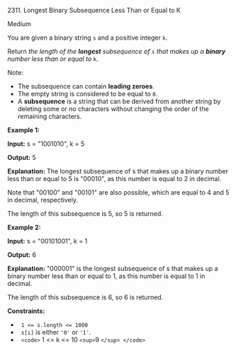 2311\. Longest Binary Subsequence Less Than or Equal to K

Medium

You are given a binary string `s` and a positive integer `k`.

Return _the length of the **longest** subsequence of_ `s` _that makes up a **binary** number less than or equal to_ `k`.

Note:

* The subsequence can contain **leading zeroes**.
* The empty string is considered to be equal to `0`.
* A **subsequence** is a string that can be derived from another string by deleting some or no characters without changing the order of the remaining characters.

**Example 1:**

**Input:** s = "1001010", k = 5

**Output:** 5

**Explanation:** The longest subsequence of s that makes up a binary number less than or equal to 5 is "00010", as this number is equal to 2 in decimal. 

Note that "00100" and "00101" are also possible, which are equal to 4 and 5 in decimal, respectively. 

The length of this subsequence is 5, so 5 is returned.

**Example 2:**

**Input:** s = "00101001", k = 1

**Output:** 6

**Explanation:** "000001" is the longest subsequence of s that makes up a binary number less than or equal to 1, as this number is equal to 1 in decimal. 

The length of this subsequence is 6, so 6 is returned.

**Constraints:**

* ` 1 <= s.length <= 1000`
* ` s[i]` is either `'0'` or `'1'`.
* ` <code>` 1 <= k <= 10 `<sup>`9 `</sup> </code>`
